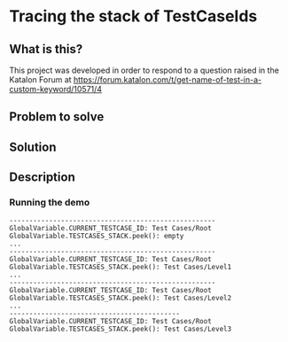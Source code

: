 # Tracing the stack of TestCaseIds

## What is this?


This project was developed in order to respond to a question raised in the
Katalon Forum at
https://forum.katalon.com/t/get-name-of-test-in-a-custom-keyword/10571/4

## Problem to solve

## Solution


## Description

### Running the demo


```
----------------------------------------------------
GlobalVariable.CURRENT_TESTCASE_ID: Test Cases/Root
GlobalVariable.TESTCASES_STACK.peek(): empty
...
----------------------------------------------------
GlobalVariable.CURRENT_TESTCASE_ID: Test Cases/Root
GlobalVariable.TESTCASES_STACK.peek(): Test Cases/Level1
...
----------------------------------------------------
GlobalVariable.CURRENT_TESTCASE_ID: Test Cases/Root
GlobalVariable.TESTCASES_STACK.peek(): Test Cases/Level2
...
-------------------------------------------
GlobalVariable.CURRENT_TESTCASE_ID: Test Cases/Root
GlobalVariable.TESTCASES_STACK.peek(): Test Cases/Level3

```
